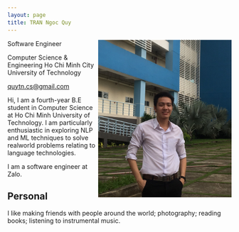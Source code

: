 ```yaml
---
layout: page
title: TRAN Ngoc Quy
---
```


<img style="float: right;" src="../assets/img/me.png" width="300">

Software Engineer

Computer Science & Engineering
Ho Chi Minh City University of Technology

[quytn.cs@gmail.com](mailto:quytn.cs@gmail.com)

Hi, I am a fourth-year B.E student in Computer Science at Ho Chi Minh University of Technology. I am particularly enthusiastic in exploring NLP and ML techniques to solve realworld problems relating to language technologies.

I am a software engineer at Zalo.

## Personal

I like making friends with people around the world; photography; reading books; listening to instrumental music.